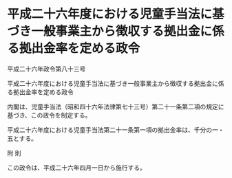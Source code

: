 # 平成二十六年度における児童手当法に基づき一般事業主から徴収する拠出金に係る拠出金率を定める政令

平成二十六年政令第八十三号

平成二十六年度における児童手当法に基づき一般事業主から徴収する拠出金に係る拠出金率を定める政令

内閣は、児童手当法（昭和四十六年法律第七十三号）第二十一条第二項の規定に基づき、この政令を制定する。

平成二十六年度における児童手当法第二十一条第一項の拠出金率は、千分の一・五とする。

附 則

この政令は、平成二十六年四月一日から施行する。
